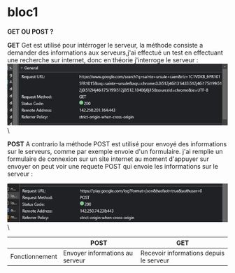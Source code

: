 # bloc1

**GET OU POST ?**

**GET**
Get est utilisé pour intérroger le serveur, la méthode consiste a demander des informations aux serveurs,j'ai effectué un test
en effectuant une recherche sur internet, donc en théorie j'interroge le serveur : ![Image](GETexemple.png)
\
\


**POST**
A contrario la méthode POST est utilisé pour envoyé des informations sur le serveurs, comme par exemple envoie d'un formulaire.
j'ai remplie un formulaire de connexion sur un site internet au moment d'appuyer sur envoyer on peut voir une requete POST 
qui envoie les informations sur le serveur :

![Image](POSTexemple.png)
\
\


|                    | POST                                     | GET                                       |
|--------------------|------------------------------------------|-------------------------------------------|
| Fonctionnement     | Envoyer informations au serveur          | Recevoir informations depuis le serveur   |
